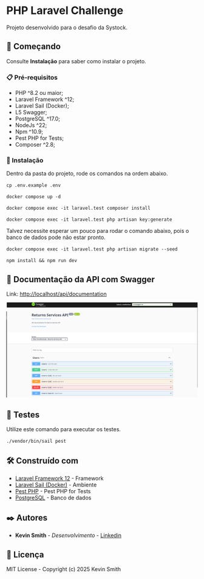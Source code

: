 # PHP Laravel Challenge

Projeto desenvolvido para o desafio da Systock.

## 🚀 Começando

Consulte **Instalação** para saber como instalar o projeto.

### 📋 Pré-requisitos

- PHP ^8.2 ou maior;
- Laravel Framework ^12;
- Laravel Sail (Docker);
- L5 Swagger;
- PostgreSQL ^17.0;
- NodeJs ^22;
- Npm ^10.9;
- Pest PHP for Tests;
- Composer ^2.8;

### 🔧 Instalação

Dentro da pasta do projeto, rode os comandos na ordem abaixo.

```
cp .env.example .env
```

```
docker compose up -d
```

```
docker compose exec -it laravel.test composer install
```

```
docker compose exec -it laravel.test php artisan key:generate
```

Talvez necessite esperar um pouco para rodar o comando abaixo, pois o banco de dados pode não estar pronto.

```
docker compose exec -it laravel.test php artisan migrate --seed
```

```
npm install && npm run dev
```

## 📝 Documentação da API com Swagger

Link: [http://localhost/api/documentation](http://localhost/api/documentation)


<img src="./public/swagger.png" alt="Swagger">

## 🧪 Testes

Utilize este comando para executar os testes.

```
./vendor/bin/sail pest
```

## 🛠️ Construído com

- [Laravel Framework 12](https://laravel.com/) - Framework
- [Laravel Sail (Docker)](https://laravel.com/docs/12.x/sail) - Ambiente
- [Pest PHP](https://pestphp.com/docs/plugins/laravel) - Pest PHP for Tests
- [PostgreSQL](https://www.postgresql.org/) - Banco de dados

## ✒️ Autores

- **Kevin Smith** -
  _Desenvolvimento_ - <a href="https://www.linkedin.com/in/kevin-smith-130a04154/" target="_blank" rel="noopener noreferrer" title="LinkedIn">
  Linkedin</a>

## 📝 Licença

MIT License - Copyright (c) 2025 Kevin Smith
